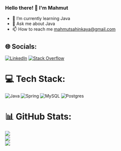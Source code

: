 ### Hello there! 🚀 I'm Mahmut

- 🌱 I’m currently learning Java
- 💬 Ask me about Java
- 📫 How to reach me mahmutsahinkaya@gmail.com

## 🌐 Socials:
[![LinkedIn](https://img.shields.io/badge/LinkedIn-%230077B5.svg?logo=linkedin&logoColor=white)](https://linkedin.com/in/mahmutalisahinkaya) [![Stack Overflow](https://img.shields.io/badge/-Stackoverflow-FE7A16?logo=stack-overflow&logoColor=white)](https://stackoverflow.com/users/19351641) 

# 💻 Tech Stack:
![Java](https://img.shields.io/badge/java-%23ED8B00.svg?style=for-the-badge&logo=java&logoColor=white) ![Spring](https://img.shields.io/badge/spring-%236DB33F.svg?style=for-the-badge&logo=spring&logoColor=white) ![MySQL](https://img.shields.io/badge/mysql-%2300f.svg?style=for-the-badge&logo=mysql&logoColor=white) ![Postgres](https://img.shields.io/badge/postgres-%23316192.svg?style=for-the-badge&logo=postgresql&logoColor=white)
# 📊 GitHub Stats:
![](https://github-readme-stats.vercel.app/api?username=MahmutAliSahinkaya&theme=onedark&hide_border=false&include_all_commits=false&count_private=false)<br/>
![](https://github-readme-streak-stats.herokuapp.com/?user=MahmutAliSahinkaya&theme=onedark&hide_border=false)<br/>
![](https://github-readme-stats.vercel.app/api/top-langs/?username=MahmutAliSahinkaya&theme=onedark&hide_border=false&include_all_commits=false&count_private=false&layout=compact)

<!--  -->
